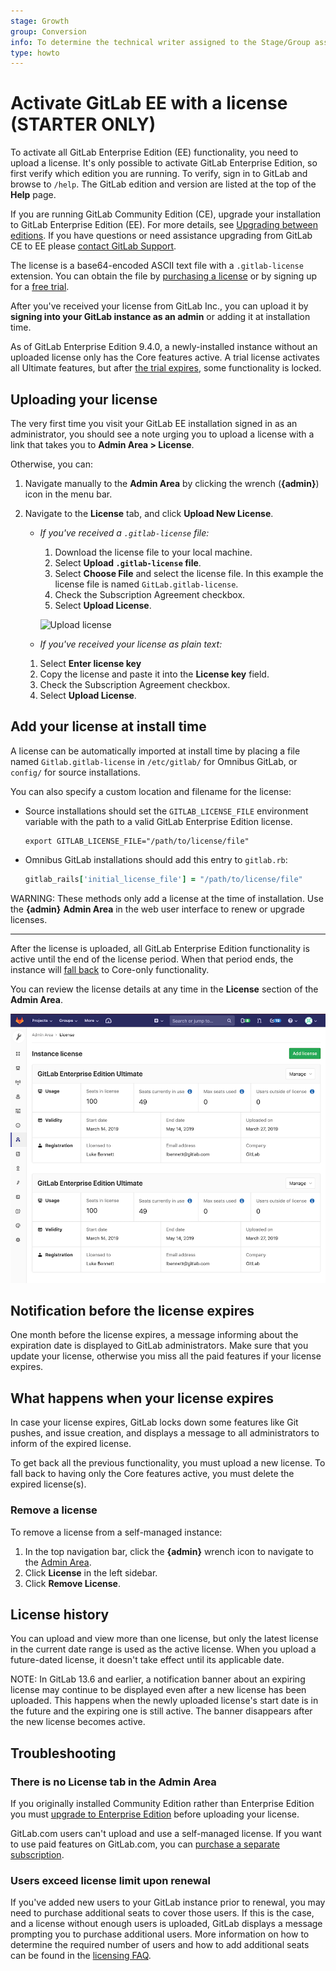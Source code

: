 ```yaml
---
stage: Growth
group: Conversion
info: To determine the technical writer assigned to the Stage/Group associated with this page, see https://about.gitlab.com/handbook/engineering/ux/technical-writing/#assignments
type: howto
---
```


# Activate GitLab EE with a license **(STARTER ONLY)**

To activate all GitLab Enterprise Edition (EE) functionality, you need to upload
a license. It's only possible to activate GitLab Enterprise Edition, so first verify which edition
you are running. To verify, sign in to GitLab and browse to `/help`. The GitLab edition and version
are listed at the top of the **Help** page.

If you are running GitLab Community Edition (CE), upgrade your installation to
GitLab Enterprise Edition (EE). For more details, see [Upgrading between editions](../../update/README.md#upgrading-between-editions).
If you have questions or need assistance upgrading from GitLab CE to EE please [contact GitLab Support](https://about.gitlab.com/support/#contact-support).

The license is a base64-encoded ASCII text file with a `.gitlab-license`
extension. You can obtain the file by [purchasing a license](https://about.gitlab.com/pricing/)
or by signing up for a [free trial](https://about.gitlab.com/free-trial/).

After you've received your license from GitLab Inc., you can upload it
by **signing into your GitLab instance as an admin** or adding it at
installation time.

As of GitLab Enterprise Edition 9.4.0, a newly-installed instance without an
uploaded license only has the Core features active. A trial license
activates all Ultimate features, but after
[the trial expires](#what-happens-when-your-license-expires), some functionality
is locked.

## Uploading your license

The very first time you visit your GitLab EE installation signed in as an administrator,
you should see a note urging you to upload a license with a link that takes you
to **Admin Area > License**.

Otherwise, you can:

1. Navigate manually to the **Admin Area** by clicking the wrench (**{admin}**) icon in the menu bar.

1. Navigate to the **License** tab, and click **Upload New License**.

   - *If you've received a `.gitlab-license` file:*
     1. Download the license file to your local machine.
     1. Select **Upload `.gitlab-license` file**.
     1. Select **Choose File** and select the license file.
        In this example the license file is named `GitLab.gitlab-license`.
     1. Check the Subscription Agreement checkbox.
     1. Select **Upload License**.

     ![Upload license](img/license_upload_v13.8.png)

   - *If you've received your license as plain text:*
    1. Select **Enter license key**
    1. Copy the license and paste it into the **License key**
     field.
    1. Check the Subscription Agreement checkbox.
    1. Select **Upload License**.

## Add your license at install time

A license can be automatically imported at install time by placing a file named
`Gitlab.gitlab-license` in `/etc/gitlab/` for Omnibus GitLab, or `config/` for source installations.

You can also specify a custom location and filename for the license:

- Source installations should set the `GITLAB_LICENSE_FILE` environment
  variable with the path to a valid GitLab Enterprise Edition license.

  ```shell
  export GITLAB_LICENSE_FILE="/path/to/license/file"
  ```

- Omnibus GitLab installations should add this entry to `gitlab.rb`:

  ```ruby
  gitlab_rails['initial_license_file'] = "/path/to/license/file"
  ```

WARNING:
These methods only add a license at the time of installation. Use the
**{admin}** **Admin Area** in the web user interface to renew or upgrade licenses.

---

After the license is uploaded, all GitLab Enterprise Edition functionality
is active until the end of the license period. When that period ends, the
instance will [fall back](#what-happens-when-your-license-expires) to Core-only
functionality.

You can review the license details at any time in the **License** section of the
**Admin Area**.

![License details](img/license_details.png)

## Notification before the license expires

One month before the license expires, a message informing about the expiration
date is displayed to GitLab administrators. Make sure that you update your
license, otherwise you miss all the paid features if your license expires.

## What happens when your license expires

In case your license expires, GitLab locks down some features like Git pushes,
and issue creation, and displays a message to all administrators to inform of the expired license.

To get back all the previous functionality, you must upload a new license.
To fall back to having only the Core features active, you must delete the
expired license(s).

### Remove a license

To remove a license from a self-managed instance:

1. In the top navigation bar, click the **{admin}** wrench icon to navigate to the [Admin Area](index.md).
1. Click **License** in the left sidebar.
1. Click **Remove License**.

## License history

You can upload and view more than one license, but only the latest license in the current date
range is used as the active license. When you upload a future-dated license, it
doesn't take effect until its applicable date.

NOTE:
In GitLab 13.6 and earlier, a notification banner about an expiring license may continue to be displayed even after a new license has been uploaded.
This happens when the newly uploaded license's start date is in the future and the expiring one is still active.
The banner disappears after the new license becomes active.

## Troubleshooting

### There is no License tab in the Admin Area

If you originally installed Community Edition rather than Enterprise Edition you must
[upgrade to Enterprise Edition](../../update/README.md#community-to-enterprise-edition)
before uploading your license.

GitLab.com users can't upload and use a self-managed license. If you
want to use paid features on GitLab.com, you can
[purchase a separate subscription](../../subscriptions/gitlab_com/index.md).

### Users exceed license limit upon renewal

If you've added new users to your GitLab instance prior to renewal, you may need to
purchase additional seats to cover those users. If this is the case, and a license
without enough users is uploaded, GitLab displays a message prompting you to purchase
additional users. More information on how to determine the required number of users
and how to add additional seats can be found in the
[licensing FAQ](https://about.gitlab.com/pricing/licensing-faq/).
